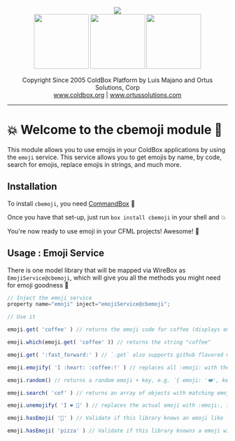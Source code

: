 <p align="center">
	<img src="https://www.ortussolutions.com/__media/coldbox-185-logo.png">
	<br>
	<img src="https://www.ortussolutions.com/__media/wirebox-185.png" height="125">
	<img src="https://www.ortussolutions.com/__media/cachebox-185.png" height="125" >
	<img src="https://www.ortussolutions.com/__media/logbox-185.png"  height="125">
</p>

<p align="center">
	Copyright Since 2005 ColdBox Platform by Luis Majano and Ortus Solutions, Corp
	<br>
	<a href="https://www.coldbox.org">www.coldbox.org</a> |
	<a href="https://www.ortussolutions.com">www.ortussolutions.com</a>
</p>

----

# :boom: Welcome to the cbemoji module :rocket:

This module allows you to use emojis in your ColdBox applications by using the `emoji` service. This service allows you to get emojis by name, by code, search for emojis, replace emojis in strings, and much more.

## Installation

To install `cbemoji`, you need [CommandBox](https://www.ortussolutions.com/products/commandbox/) :rocket:

Once you have that set-up, just run `box install cbemoji` in your shell and :boom:

You're now ready to use emoji in your CFML projects! Awesome! :rocket:

## Usage : Emoji Service

There is one model library that will be mapped via WireBox as `EmojiService@cbemoji`, which will give you all the methods you might need for emoji goodness :rocket:


```javascript
// Inject the emoji service
property name="emoji" inject="emojiService@cbemoji";

// Use it

emoji.get( 'coffee' ) // returns the emoji code for coffee (displays emoji on terminals that support it)

emoji.which(emoji.get( 'coffee' )) // returns the string "coffee"

emoji.get( ':fast_forward:' ) // `.get` also supports github flavored markdown emoji (http://www.emoji-cheat-sheet.com/)

emoji.emojify( 'I :heart: :coffee:!' ) // replaces all :emoji: with the actual emoji, in this case: returns "I ❤️ ☕️!"

emoji.random() // returns a random emoji + key, e.g. `{ emoji: '❤️', key: 'heart' }`

emoji.search( 'cof' ) // returns an array of objects with matching emoji's. `[{ emoji: '☕️', key: 'coffee' }, { emoji: ⚰', key: 'coffin'}]`

emoji.unemojify( 'I ❤️ 🍕' ) // replaces the actual emoji with :emoji:, in this case: returns "I :heart: :pizza:"

emoji.hasEmoji( '🍕' ) // Validate if this library knows an emoji like `🍕`

emoji.hasEmoji( 'pizza' ) // Validate if this library knowns a emoji with the name `pizza`
```
